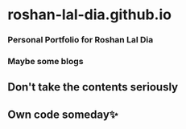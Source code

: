 # roshan-lal-dia.github.io
### Personal Portfolio for Roshan Lal Dia

### Maybe some blogs

## Don't take the contents seriously

## Own code someday✨
